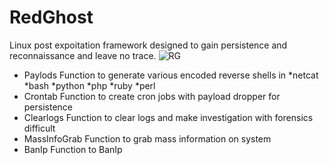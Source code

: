 # RedGhost
Linux post expoitation framework designed to gain persistence and reconnaissance and leave no trace. 
![RG](https://user-images.githubusercontent.com/44454186/59851303-cfda2d80-935b-11e9-92f3-b466e549031c.PNG)
- Paylods
Function to generate various encoded reverse shells in
*netcat *bash *python *php *ruby *perl
- Crontab
Function to create cron jobs with payload dropper for persistence
- Clearlogs
Function to clear logs and make investigation with forensics difficult
- MassInfoGrab
Function to grab mass information on system
- BanIp
Function to BanIp
